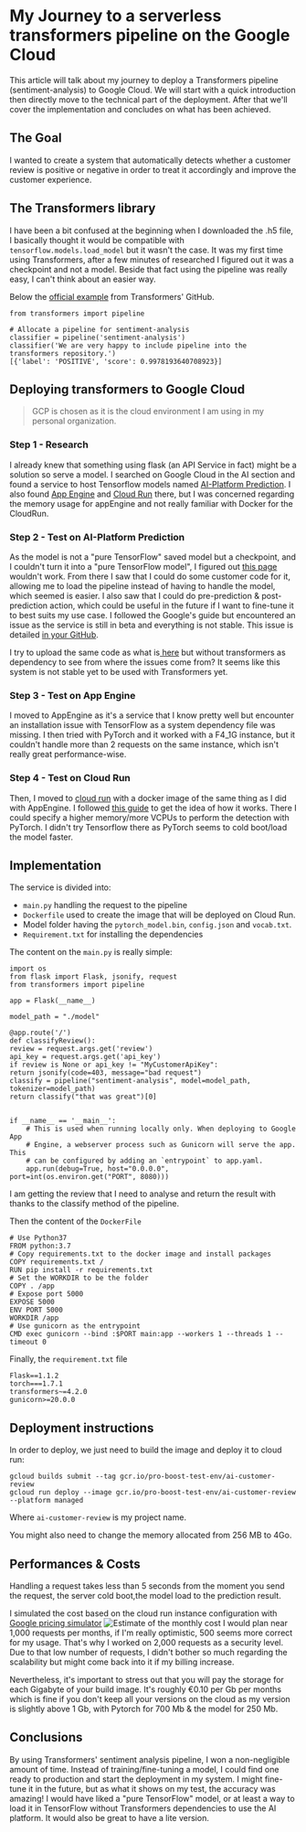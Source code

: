 # My Journey to a serverless transformers pipeline on the Google Cloud

This article will talk about my journey to deploy a Transformers pipeline (sentiment-analysis) to Google Cloud. We will start with a quick introduction then directly move to the technical part of the deployment. After that we'll cover the implementation and concludes on what has been achieved.

## The Goal
I wanted to create a system that automatically detects whether a customer review is positive or negative in order to treat it accordingly and improve the customer experience.

## The Transformers library
I have been a bit confused at the beginning when I downloaded the .h5 file, I basically thought it would be compatible with `tensorflow.models.load_model` but it wasn't the case. It was my first time using Transformers, after a few minutes of researched I figured out it was a checkpoint and not a model.
Beside that fact using the pipeline was really easy, I can't think about an easier way.

Below the [official example](https://github.com/huggingface/transformers#quick-tour) from Transformers' GitHub.

```python=
from transformers import pipeline

# Allocate a pipeline for sentiment-analysis
classifier = pipeline('sentiment-analysis')
classifier('We are very happy to include pipeline into the transformers repository.')
[{'label': 'POSITIVE', 'score': 0.9978193640708923}]
```


## Deploying transformers to Google Cloud
> GCP is chosen as it is the cloud environment I am using in my personal organization.

### Step 1 - Research
I already knew that something using flask (an API Service in fact) might be a solution so serve a model. I searched on Google Cloud in the AI section and found a service to host Tensorflow models named [AI-Platform Prediction](https://cloud.google.com/ai-platform/prediction/docs). I also found [App Engine](https://cloud.google.com/appengine) and [Cloud Run](https://cloud.google.com/run) there, but I was concerned regarding the memory usage for appEngine and not really familiar with Docker for the CloudRun.

### Step 2 - Test on AI-Platform Prediction

As the model is not a "pure TensorFlow" saved model but a checkpoint, and I couldn't turn it into a "pure TensorFlow model", I figured out [this page](https://cloud.google.com/ai-platform/prediction/docs/deploying-models) wouldn't work.
From there I saw that I could do some customer code for it, allowing me to load the pipeline instead of having to handle the model, which seemed is easier. I also saw that I could do pre-prediction & post-prediction action, which could be useful in the future if I want to fine-tune it to best suits my use case.
I followed the Google's guide but encountered an issue as the service is still in beta and everything is not stable. This issue is detailed [in your GitHub](https://github.com/huggingface/transformers/issues/9926).

I try to upload the same code as what is[ here](https://github.com/huggingface/transformers/issues/9926#issuecomment-770867976) but without transformers as dependency to see from where the issues come from? It seems like this system is not stable yet to be used with Transformers yet.

### Step 3 - Test on App Engine

I moved to AppEngine as it's a service that I know pretty well but encounter an installation issue with TensorFlow as a system dependency file was missing. I then tried with PyTorch and it worked with a F4_1G instance, but it couldn't handle more than 2 requests on the same instance, which isn't really great performance-wise.

### Step 4 - Test on Cloud Run

Then, I moved to [cloud run](https://cloud.google.com/run) with a docker image of the same thing as I did with AppEngine. I followed [this guide](https://cloud.google.com/run/docs/quickstarts/build-and-deploy#python) to get the idea of how it works. There I could specify a higher memory/more VCPUs to perform the detection with PyTorch. I didn't try Tensorflow there as PyTorch seems to cold boot/load the model faster.


## Implementation

The service is divided into:
- `main.py` handling the request to the pipeline
- `Dockerfile` used to create the image that will be deployed on Cloud Run.
- Model folder having the `pytorch_model.bin`, `config.json` and `vocab.txt`.
- `Requirement.txt` for installing the dependencies

The content on the `main.py` is really simple:
```python=
import os
from flask import Flask, jsonify, request
from transformers import pipeline

app = Flask(__name__)

model_path = "./model"

@app.route('/')
def classifyReview():
review = request.args.get('review')
api_key = request.args.get('api_key')
if review is None or api_key != "MyCustomerApiKey":
return jsonify(code=403, message="bad request")
classify = pipeline("sentiment-analysis", model=model_path, tokenizer=model_path)
return classify("that was great")[0]


if __name__ == '__main__':
    # This is used when running locally only. When deploying to Google App
    # Engine, a webserver process such as Gunicorn will serve the app. This
    # can be configured by adding an `entrypoint` to app.yaml.
    app.run(debug=True, host="0.0.0.0", port=int(os.environ.get("PORT", 8080)))
```

I am getting the review that I need to analyse and return the result with thanks to the classify method of the pipeline.

Then the content of the `DockerFile`
```dockerfile=
# Use Python37
FROM python:3.7
# Copy requirements.txt to the docker image and install packages
COPY requirements.txt /
RUN pip install -r requirements.txt
# Set the WORKDIR to be the folder
COPY . /app
# Expose port 5000
EXPOSE 5000
ENV PORT 5000
WORKDIR /app
# Use gunicorn as the entrypoint
CMD exec gunicorn --bind :$PORT main:app --workers 1 --threads 1 --timeout 0
```

Finally, the `requirement.txt` file
```python=
Flask==1.1.2
torch===1.7.1
transformers~=4.2.0
gunicorn>=20.0.0
```


## Deployment instructions

In order to deploy, we just need to build the image and deploy it to cloud run:

```shell=
gcloud builds submit --tag gcr.io/pro-boost-test-env/ai-customer-review
gcloud run deploy --image gcr.io/pro-boost-test-env/ai-customer-review --platform managed
```

Where `ai-customer-review` is my project name.

You might also need to change the memory allocated from 256 MB to 4Go.


## Performances & Costs

Handling a request takes less than 5 seconds from the moment you send the request, the server cold boot,the model load to the prediction result.

I simulated the cost based on the cloud run instance configuration with [Google pricing simulator](https://cloud.google.com/products/calculator#id=cd314cba-1d9a-4bc6-a7c0-740bbf6c8a78)
![Estimate of the monthly cost](./assets/14_how_to_deploy_a_pipeline_to_google_clouds/Estimate_of_the_monthly_cost.png)
I would plan near 1,000 requests per months, if I'm really optimistic, 500 seems more correct for my usage. That's why I worked on 2,000 requests as a security level.
Due to that low number of requests, I didn't bother so much regarding the scalability but might come back into it if my billing increase.

Nevertheless, it's important to stress out that you will pay the storage for each Gigabyte of your build image. It's roughly €0.10 per Gb per months which is fine if you don't keep all your versions on the cloud as my version is slightly above 1 Gb, with Pytorch for 700 Mb & the model for 250 Mb.


## Conclusions

By using Transformers' sentiment analysis pipeline, I won a non-negligible amount of time. Instead of training/fine-tuning a model, I could find one ready to production and start the deployment in my system. I might fine-tune it in the future, but as what it shows on my test, the accuracy was amazing!
I would have liked a "pure TensorFlow" model, or at least a way to load it in TensorFlow without Transformers dependencies to use the AI platform. It would also be great to have a lite version.
